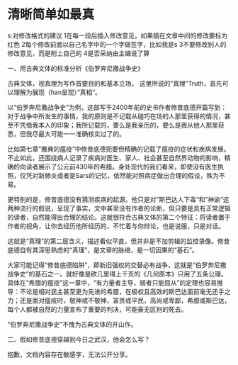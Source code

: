 清晰简单如最真
==
s:对修改格式的建议
1在每一段后插入修改意见，如果插在文章中间的修改要标为红色
2每个修改前面以自己名字中的一个字做签字，比如我是s
3不要修改别人的修改意见，而是附上自己的
4是否采纳由主编说了算

一、用古典文体的标准分析《伯罗奔尼撒战争史》

古典文体，视真理为写作首要目的和基本立场。
这里所说的“真理”Truth，首先可以理解为展现（han呈现）”真相“。

以“伯罗奔尼撒战争史”为例，这部写于2400年前的史书作者修昔底德开篇写到：对于战争中所发生的事情，我的原则是不记载从碰巧在场的人那里获得的情况，甚至不凭借我本人的印象；我所记载的，要么是我亲历的，要么是我从他人那里获悉，但我尽最大可能一一准确核实过了的。

比如第七章”雅典的瘟疫“中修昔底德扼要但精确的记载了瘟疫的症状和疾病发展。不止如此，还围绕病人记录了疾病对医生、家人、社会甚至自然界动物的影响，精确的向读者展示了公元前430年的希腊。身处现代的我们看来，即使没有医生执照，仅凭对新肺炎或者是Sars的记忆，依然能对照病症做出合理的假设，殊为不易。

更特别的是，修昔底德没有猜测疾病的起源。他只是对”斯巴达人下毒“和”神谕“这两种流行的假说，呈现了事实，文中甚至没有作者的论断，但只要是具有正常逻辑的读者，自然能得出合理的结论。这就很符合古典文体的第二个特征：将读者置于作者的视角，让你去经历他所经历的，不忙着与你辩论，也是说服，只是对话。

这就是“真理”的第二层含义，描述看似平直，但并非是不加剪辑的监控录像。修昔底德自有其深思熟虑的“真理”，是文章的脉络，是一切因果的“基石”。

大家可能记得“修昔底德陷阱”，即新旧强权的交替必有战争，这就是“伯罗奔尼撒战争史”的基石之一。就好像是欧几里得上千页的《几何原本》只用了五条公理。具体在“希腊的瘟疫”这一章中，“有力量者主导，弱者只能屈从”的定理也容易推导：不论是相对民主甚至更为先进的希腊，在极权且高效的斯巴达面前毫无还手之力；还是面对瘟疫时，敬神或不敬神，富贵或平民，高尚或卑鄙，希腊或斯巴达，每个人都被自然的力量宣布了重要的判决，可能豪无区别的死去。

“伯罗奔尼撒战争史”不愧为古典文体的开山作。

二、假如修昔底德穿越到今日之武汉，他会怎么写？

抱歉，文档内容存在敏感字，无法公开分享。

